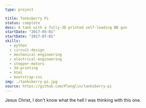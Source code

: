 ```yaml
---
type: project

title: Tanksberry Pi
status: complete
desc: A tank with a fully-3D printed self-loading BB gun
startDate: "2017-05-01"
startDate: "2017-07-01"
skills:
  - python
  - circuit-design
  - mechanical-engineering
  - electrical-engineering
  - stepper-motors
  - 3d-printing
  - html
  - bootstrap-css
img: ./tanksberry-pi.jpg
source: https://github.com/Plenglin/tanksberry-pi
---
```


Jesus Christ, I don't know what the hell I was thinking with this one.
